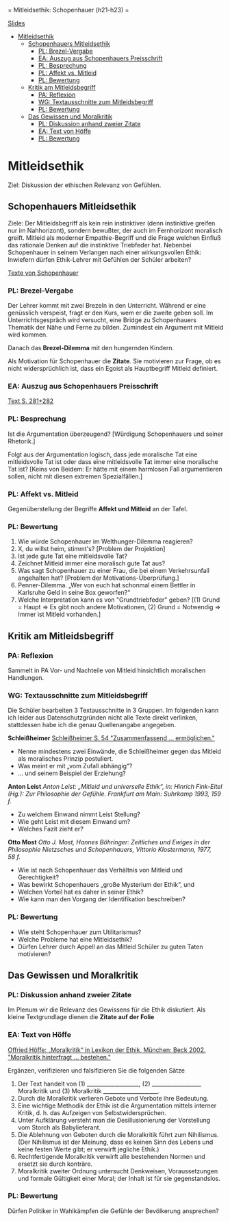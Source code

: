 = Mitleidsethik: Schopenhauer (h21-h23) =

[Slides](http://xcosx.de/mgb/keineph-slides/ethik-slides/Mitleidsethik.html)

<!-- MDTOC maxdepth:6 firsth1:1 numbering:0 flatten:0 bullets:1 updateOnSave:1 -->

- [Mitleidsethik](#mitleidsethik)   
   - [Schopenhauers Mitleidsethik](#schopenhauers-mitleidsethik)   
      - [PL: Brezel-Vergabe](#pl-brezel-vergabe)   
      - [EA: Auszug aus Schopenhauers Preisschrift](#ea-auszug-aus-schopenhauers-preisschrift)   
      - [PL: Besprechung](#pl-besprechung)   
      - [PL: Affekt vs. Mitleid](#pl-affekt-vs-mitleid)   
      - [PL: Bewertung](#pl-bewertung)   
   - [Kritik am Mitleidsbegriff](#kritik-am-mitleidsbegriff)   
      - [PA: Reflexion](#pa-reflexion)   
      - [WG: Textausschnitte zum Mitleidsbegriff](#wg-textausschnitte-zum-mitleidsbegriff)   
      - [PL: Bewertung](#pl-bewertung)   
   - [Das Gewissen und Moralkritik](#das-gewissen-und-moralkritik)   
      - [PL: Diskussion anhand zweier Zitate](#pl-diskussion-anhand-zweier-zitate)   
      - [EA: Text von Höffe](#ea-text-von-höffe)   
      - [PL: Bewertung](#pl-bewertung)   

<!-- /MDTOC -->

# Mitleidsethik
Ziel: Diskussion der ethischen Relevanz von Gefühlen.

## Schopenhauers Mitleidsethik
Ziele: Der Mitleidsbegriff als kein rein instinktiver (denn instinktive greifen nur im Nahhorizont), sondern bewußter, der auch im Fernhorizont moralisch greift. Mitleid als moderner Empathie-Begriff und die Frage welchen Einfluß das rationale Denken auf die instinktive Triebfeder hat. Nebenbei Schopenhauer in seinem Verlangen nach einer wirkungsvollen Ethik: Inwiefern dürfen Ethik-Lehrer mit Gefühlen der Schüler arbeiten?

[Texte von Schopenhauer](https://de.wikipedia.org/wiki/Arthur_Schopenhauer#Werke)

### PL: Brezel-Vergabe
Der Lehrer kommt mit zwei Brezeln in den Unterricht. Während er eine genüsslich verspeist, fragt er den Kurs, wem er die zweite geben soll. Im Unterrichtsgespräch wird versucht, eine Bridge zu Schopenhauers Thematik der Nähe und Ferne zu bilden. Zumindest ein Argument mit Mitleid wird kommen.

Danach das **Brezel-Dilemma** mit den hungernden Kindern.

Als Motivation für Schopenhauer die **Zitate**. Sie motivieren zur Frage, ob es nicht widersprüchlich ist, dass ein Egoist als Hauptbegriff Mitleid definiert.

### EA: Auszug aus Schopenhauers Preisschrift
[Text S. 281+282](http://reader.digitale-sammlungen.de/de/fs2/object/display/bsb10137231_00284.html?zoom=0.8500000000000003)

### PL: Besprechung
Ist die Argumentation überzeugend? [Würdigung Schopenhauers und seiner Rhetorik.]

Folgt aus der Argumentation logisch, dass jede moralische Tat eine mitleidsvolle Tat ist oder dass eine mitleidsvolle Tat immer eine moralische Tat ist? [Keins von Beidem: Er hätte mit einem harmlosen Fall argumentieren sollen, nicht mit diesen extremen Spezialfällen.]

### PL: Affekt vs. Mitleid

Gegenüberstellung der Begriffe **Affekt und Mitleid** an der Tafel.

### PL: Bewertung
1. Wie würde Schopenhauer im Welthunger-Dilemma reagieren?
1. X, du willst heim, stimmt's? [Problem der Projektion]
1. Ist jede gute Tat eine mitleidsvolle Tat?
1. Zeichnet Mitleid immer eine moralisch gute Tat aus?
1. Was sagt Schopenhauer zu einer Frau, die bei einem Verkehrsunfall angehalten hat? [Problem der Motivations-Überprüfung.]
1. Penner-Dilemma. „Wer von euch hat schonmal einem Bettler in Karlsruhe Geld in seine Box geworfen?“
1. Welche Interpretation kann es von "Grundtriebfeder" geben? [(1) Grund = Haupt => Es gibt noch andere Motivationen, (2) Grund = Notwendig => Immer ist Mitleid vorhanden.]


## Kritik am Mitleidsbegriff

### PA: Reflexion

Sammelt in PA Vor- und Nachteile von Mitleid hinsichtlich moralischen Handlungen.

### WG: Textausschnitte zum Mitleidsbegriff

Die Schüler bearbeiten 3 Textausschnitte in 3 Gruppen. Im folgenden kann ich leider aus Datenschutzgründen nicht alle Texte direkt verlinken, stattdessen habe ich die genau Quellenangabe angegeben.

**Schleißheimer**
[Schleißheimer S. 54 "Zusammenfassend ... ermöglichen."](https://books.google.de/books?id=jM3N15KBITsC&lpg=PA54&ots=HbfQUGIiS_&dq=schlei%C3%9Fheimer%20gef%C3%BChl%20des%20mitleids%20zweifellos&hl=de&pg=PA54#v=onepage&q=zusammenfassend&f=false)

* Nenne mindestens zwei Einwände, die Schleißheimer gegen das Mitleid als moralisches Prinzip postuliert.
* Was meint er mit „vom Zufall abhängig“?
* ... und seinem Beispiel der Erziehung?

**Anton Leist**
*Anton Leist: „Mitleid und universelle Ethik“, in: Hinrich Fink-Eitel (Hg.): Zur Philosophie der Gefühle. Frankfurt am Main: Suhrkamp 1993, 159 f.*

* Zu welchem Einwand nimmt Leist Stellung?
* Wie geht Leist mit diesem Einwand um?
* Welches Fazit zieht er?

**Otto Most**
*Otto J. Most, Hannes Böhringer: Zeitliches und Ewiges in der Philosophie Nietzsches und Schopenhauers, Vittorio Klostermann, 1977, 58 f.*

* Wie ist nach Schopenhauer das Verhältnis von Mitleid und Gerechtigkeit?
* Was bewirkt Schopenhauers „große Mysterium der Ethik“, und
* Welchen Vorteil hat es daher in seiner Ethik?
* Wie kann man den Vorgang der Identifikation beschreiben?

### PL: Bewertung
* Wie steht Schopenhauer zum Utilitarismus?
* Welche Probleme hat eine Mitleidsethik?
* Dürfen Lehrer durch Appell an das Mitleid Schüler zu guten Taten motivieren?

## Das Gewissen und Moralkritik

### PL: Diskussion anhand zweier Zitate

Im Plenum wir die Relevanz des Gewissens für die Ethik diskutiert. Als kleine Textgrundlage dienen die **Zitate auf der Folie**

### EA: Text von Höffe

[Offried Höffe: „Moralkritik“ in Lexikon der Ethik, München: Beck 2002. "Moralkritik hinterfragt ... bestehen."](https://books.google.de/books?id=Vd8BARuOVHQC&lpg=PA216&ots=ucMdKgKnwR&dq=Moralkritik%20hinterfragt%20die%20in%20einer%20Gesellschaft%20herrschende%20Moral%20auf%20ihren%20verborgenen%20Zweck%20und&hl=de&pg=PA216#v=onepage&q=moralkritik%20hinterfragt&f=false)

Ergänzen, verifizieren und falsifizieren Sie die folgenden Sätze

1. Der Text handelt von (1) ___________________, (2) __________________ Moralkritik und (3) Moralkritik ____________________.
2. Durch die Moralkritik verlieren Gebote und Verbote ihre Bedeutung.
3. Eine wichtige Methodik der Ethik ist die Argumentation mittels interner Kritik, d. h. das Aufzeigen von Selbstwidersprüchen.
4. Unter Aufklärung versteht man die Desillusionierung der Vorstellung vom Storch als Babylieferant.
5. Die Ablehnung von Geboten durch die Moralkritik führt zum Nihilismus. (Der Nihilismus ist der Meinung, dass es keinen Sinn des Lebens und keine festen Werte gibt; er verwirft jegliche Ethik.)
6. Rechtfertigende Moralkritik verwirft alle bestehenden Normen und ersetzt sie durch konträre.
7. Moralkritik zweiter Ordnung untersucht Denkweisen, Voraussetzungen und formale Gültigkeit einer Moral; der Inhalt ist für sie gegenstandslos.

### PL: Bewertung
Dürfen Politiker in Wahlkämpfen die Gefühle der Bevölkerung ansprechen?
